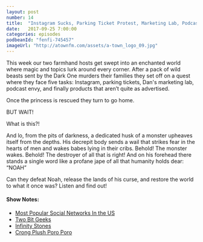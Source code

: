 ```yaml
---
layout: post
number: 14
title:  "Instagram Sucks, Parking Ticket Protest, Marketing Lab, Podcast Envy, Not as Advertised"
date:   2017-09-25 7:00:00
categories: episodes
podbeanId: "fenfi-745457"
imageUrl: "http://atownfm.com/assets/a-town_logo_09.jpg"
---
```


This week our two farmhand hosts get swept into an enchanted world where magic and topics lurk around every corner. After a pack of wild beasts sent by the Dark One murders their families they set off on a quest where they face five tasks: Instagram, parking tickets, Dan's marketing lab, podcast envy, and finally products that aren’t quite as advertised.

Once the princess is rescued they turn to go home.

BUT WAIT!

What is this?!

And lo, from the pits of darkness, a dedicated husk of a monster upheaves itself from the depths. His decrepit body sends a wail that strikes fear in the hearts of men and wakes babes lying in their cribs. Behold! The monster wakes. Behold! The destroyer of all that is right! And on his forehead there stands a single word like a profane jape of all that humanity holds dear: “NOAH”

Can they defeat Noah, release the lands of his curse, and restore the world to what it once was? Listen and find out!

<!-- excerpt-end -->

#### Show Notes:
- [Most Popular Social Networks In the US](https://www.statista.com/statistics/265773/market-share-of-the-most-popular-social-media-websites-in-the-us/)
- [Two Bit Geeks](http://www.twobitgeeks.com/)
- [Infinity Stones](http://www.rollingstone.com/glixel/news/marvel-vs-capcom-delivers-terrible-infinity-eggs-not-stones-w504168)
- [Crong Plush Poro Poro](https://www.amazon.com/GRHOSE-Crong-Plush-Pororo-Friends/dp/B00812TJW4)